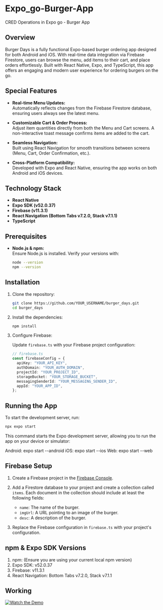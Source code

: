 # Expo_go-Burger-App

CRED Operations in Expo go - Burger App

## Overview

Burger Days is a fully functional Expo-based burger ordering app designed for both Android and iOS. With real-time data integration via Firebase Firestore, users can browse the menu, add items to their cart, and place orders effortlessly. Built with React Native, Expo, and TypeScript, this app offers an engaging and modern user experience for ordering burgers on the go.

## Special Features

- **Real-time Menu Updates:**  
  Automatically reflects changes from the Firebase Firestore database, ensuring users always see the latest menu.

- **Customizable Cart & Order Process:**  
  Adjust item quantities directly from both the Menu and Cart screens. A non-interactive toast message confirms items are added to the cart.

- **Seamless Navigation:**  
  Built using React Navigation for smooth transitions between screens (Menu, Cart, Order Confirmation, etc.).

- **Cross-Platform Compatibility:**  
  Developed with Expo and React Native, ensuring the app works on both Android and iOS devices.

## Technology Stack

- **React Native**
- **Expo SDK (v52.0.37)**
- **Firebase (v11.3.1)**
- **React Navigation (Bottom Tabs v7.2.0, Stack v7.1.1)**
- **TypeScript**

## Prerequisites

- **Node.js & npm:**  
  Ensure Node.js is installed. Verify your versions with:
  ```bash
  node --version
  npm --version
  ```

## Installation

1. Clone the repository:

   ```bash
   git clone https://github.com/YOUR_USERNAME/burger_days.git
   cd burger_days
   ```

2. Install the dependencies:

   ```bash
   npm install
   ```

3. Configure Firebase:

   Update `firebase.ts` with your Firebase project configuration:

   ```ts
   // firebase.ts
   const firebaseConfig = {
     apiKey: "YOUR_API_KEY",
     authDomain: "YOUR_AUTH_DOMAIN",
     projectId: "YOUR_PROJECT_ID",
     storageBucket: "YOUR_STORAGE_BUCKET",
     messagingSenderId: "YOUR_MESSAGING_SENDER_ID",
     appId: "YOUR_APP_ID",
   };
   ```

## Running the App

To start the development server, run:

```bash
npx expo start
```

This command starts the Expo development server, allowing you to run the app on your device or simulator:

Android: expo start --android
iOS: expo start --ios
Web: expo start --web

## Firebase Setup

1. Create a Firebase project in the [Firebase Console](https://console.firebase.google.com/).

2. Add a Firestore database to your project and create a collection called `items`. Each document in the collection should include at least the following fields:

   - `name`: The name of the burger.
   - `imgUrl`: A URL pointing to an image of the burger.
   - `desc`: A description of the burger.

3. Replace the Firebase configuration in `firebase.ts` with your project's configuration.

## npm & Expo SDK Versions

1. npm: (Ensure you are using your current local npm version)
2. Expo SDK: v52.0.37
3. Firebase: v11.3.1
4. React Navigation: Bottom Tabs v7.2.0, Stack v7.1.1

## Working

[![Watch the Demo](https://img.youtube.com/vi/S5lp1sMSfJ4/0.jpg)](https://www.youtube.com/watch?v=S5lp1sMSfJ4)

